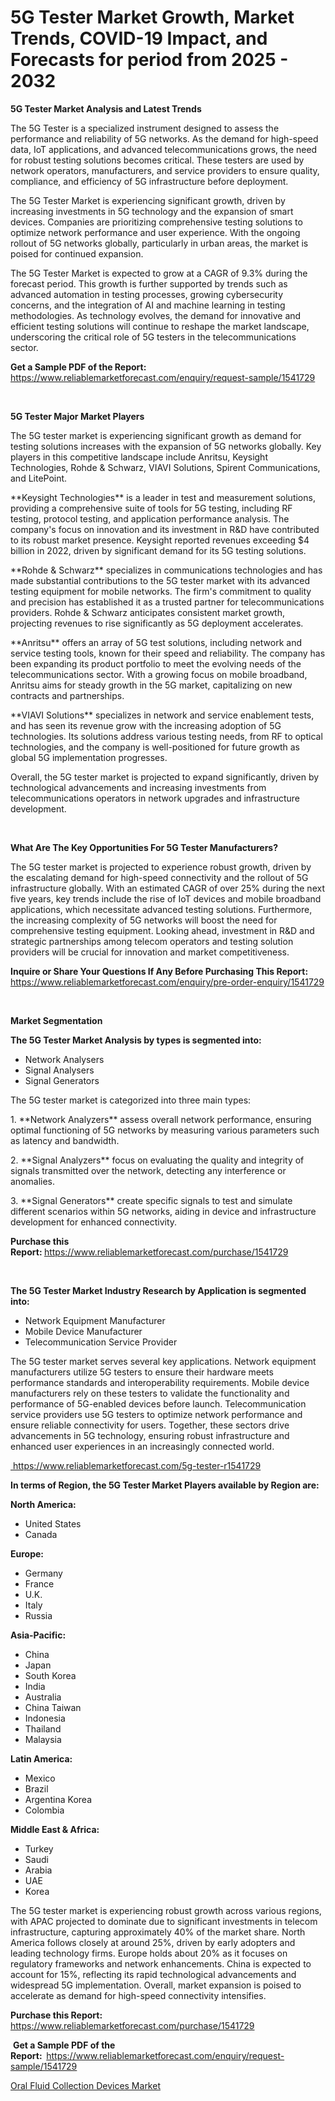 <p><h1>5G Tester Market Growth, Market Trends, COVID-19 Impact, and Forecasts for period from 2025 - 2032</h1></p><p><strong>5G Tester Market Analysis and Latest Trends</strong></p>
<p><p>The 5G Tester is a specialized instrument designed to assess the performance and reliability of 5G networks. As the demand for high-speed data, IoT applications, and advanced telecommunications grows, the need for robust testing solutions becomes critical. These testers are used by network operators, manufacturers, and service providers to ensure quality, compliance, and efficiency of 5G infrastructure before deployment.</p><p>The 5G Tester Market is experiencing significant growth, driven by increasing investments in 5G technology and the expansion of smart devices. Companies are prioritizing comprehensive testing solutions to optimize network performance and user experience. With the ongoing rollout of 5G networks globally, particularly in urban areas, the market is poised for continued expansion.</p><p>The 5G Tester Market is expected to grow at a CAGR of 9.3% during the forecast period. This growth is further supported by trends such as advanced automation in testing processes, growing cybersecurity concerns, and the integration of AI and machine learning in testing methodologies. As technology evolves, the demand for innovative and efficient testing solutions will continue to reshape the market landscape, underscoring the critical role of 5G testers in the telecommunications sector.</p></p>
<p><strong>Get a Sample PDF of the Report:&nbsp;</strong> <a href="https://www.reliablemarketforecast.com/enquiry/request-sample/1541729?utm_campaign=1875&utm_medium=2&utm_source=Github&utm_content=ia&utm_term=17022025&utm_id=5g-tester">https://www.reliablemarketforecast.com/enquiry/request-sample/1541729</a></p>
<p>&nbsp;</p>
<p><strong>5G Tester Major Market Players</strong></p>
<p><p>The 5G tester market is experiencing significant growth as demand for testing solutions increases with the expansion of 5G networks globally. Key players in this competitive landscape include Anritsu, Keysight Technologies, Rohde & Schwarz, VIAVI Solutions, Spirent Communications, and LitePoint.</p><p>**Keysight Technologies** is a leader in test and measurement solutions, providing a comprehensive suite of tools for 5G testing, including RF testing, protocol testing, and application performance analysis. The company's focus on innovation and its investment in R&D have contributed to its robust market presence. Keysight reported revenues exceeding $4 billion in 2022, driven by significant demand for its 5G testing solutions.</p><p>**Rohde & Schwarz** specializes in communications technologies and has made substantial contributions to the 5G tester market with its advanced testing equipment for mobile networks. The firm's commitment to quality and precision has established it as a trusted partner for telecommunications providers. Rohde & Schwarz anticipates consistent market growth, projecting revenues to rise significantly as 5G deployment accelerates.</p><p>**Anritsu** offers an array of 5G test solutions, including network and service testing tools, known for their speed and reliability. The company has been expanding its product portfolio to meet the evolving needs of the telecommunications sector. With a growing focus on mobile broadband, Anritsu aims for steady growth in the 5G market, capitalizing on new contracts and partnerships.</p><p>**VIAVI Solutions** specializes in network and service enablement tests, and has seen its revenue grow with the increasing adoption of 5G technologies. Its solutions address various testing needs, from RF to optical technologies, and the company is well-positioned for future growth as global 5G implementation progresses.</p><p>Overall, the 5G tester market is projected to expand significantly, driven by technological advancements and increasing investments from telecommunications operators in network upgrades and infrastructure development.</p></p>
<p>&nbsp;</p>
<p><strong>What Are The Key Opportunities For 5G Tester Manufacturers?</strong></p>
<p><p>The 5G tester market is projected to experience robust growth, driven by the escalating demand for high-speed connectivity and the rollout of 5G infrastructure globally. With an estimated CAGR of over 25% during the next five years, key trends include the rise of IoT devices and mobile broadband applications, which necessitate advanced testing solutions. Furthermore, the increasing complexity of 5G networks will boost the need for comprehensive testing equipment. Looking ahead, investment in R&D and strategic partnerships among telecom operators and testing solution providers will be crucial for innovation and market competitiveness.</p></p>
<p><strong>Inquire or Share Your Questions If Any Before Purchasing This Report:</strong> <a href="https://www.reliablemarketforecast.com/enquiry/pre-order-enquiry/1541729?utm_campaign=1875&utm_medium=2&utm_source=Github&utm_content=ia&utm_term=17022025&utm_id=5g-tester">https://www.reliablemarketforecast.com/enquiry/pre-order-enquiry/1541729</a></p>
<p>&nbsp;</p>
<p><strong>Market Segmentation</strong></p>
<p><strong>The 5G Tester Market Analysis by types is segmented into:</strong></p>
<p><ul><li>Network Analysers</li><li>Signal Analysers</li><li>Signal Generators</li></ul></p>
<p><p>The 5G tester market is categorized into three main types: </p><p>1. **Network Analyzers** assess overall network performance, ensuring optimal functioning of 5G networks by measuring various parameters such as latency and bandwidth.</p><p>2. **Signal Analyzers** focus on evaluating the quality and integrity of signals transmitted over the network, detecting any interference or anomalies.</p><p>3. **Signal Generators** create specific signals to test and simulate different scenarios within 5G networks, aiding in device and infrastructure development for enhanced connectivity.</p></p>
<p><strong>Purchase this Report:&nbsp;</strong><a href="https://www.reliablemarketforecast.com/purchase/1541729?utm_campaign=1875&utm_medium=2&utm_source=Github&utm_content=ia&utm_term=17022025&utm_id=5g-tester">https://www.reliablemarketforecast.com/purchase/1541729</a></p>
<p>&nbsp;</p>
<p><strong>The 5G Tester Market Industry Research by Application is segmented into:</strong></p>
<p><ul><li>Network Equipment Manufacturer</li><li>Mobile Device Manufacturer</li><li>Telecommunication Service Provider</li></ul></p>
<p><p>The 5G tester market serves several key applications. Network equipment manufacturers utilize 5G testers to ensure their hardware meets performance standards and interoperability requirements. Mobile device manufacturers rely on these testers to validate the functionality and performance of 5G-enabled devices before launch. Telecommunication service providers use 5G testers to optimize network performance and ensure reliable connectivity for users. Together, these sectors drive advancements in 5G technology, ensuring robust infrastructure and enhanced user experiences in an increasingly connected world.</p></p>
<p><a href="https://www.reliablemarketforecast.com/5g-tester-r1541729?utm_campaign=1875&utm_medium=2&utm_source=Github&utm_content=ia&utm_term=17022025&utm_id=5g-tester">&nbsp;https://www.reliablemarketforecast.com/5g-tester-r1541729</a></p>
<p><strong>In terms of Region, the 5G Tester Market Players available by Region are:</strong></p>
<p>
    <p> <strong> North America: </strong>
        <ul>
            <li>United States</li>
            <li>Canada</li>
        </ul>
        </p> 
    <p> <strong> Europe: </strong>
        <ul>
            <li>Germany</li>
            <li>France</li>
            <li>U.K.</li>
            <li>Italy</li>
            <li>Russia</li>
        </ul>
        </p> 
    <p> <strong> Asia-Pacific: </strong>
        <ul>
            <li>China</li>
            <li>Japan</li>
            <li>South Korea</li>
            <li>India</li>
            <li>Australia</li>
            <li>China Taiwan</li>
            <li>Indonesia</li>
            <li>Thailand</li>
            <li>Malaysia</li>
        </ul>
        </p> 
    <p> <strong> Latin America: </strong>
        <ul>
            <li>Mexico</li>
            <li>Brazil</li>
            <li>Argentina Korea</li>
            <li>Colombia</li>
        </ul>
        </p> 
    <p> <strong> Middle East & Africa: </strong>
        <ul>
            <li>Turkey</li>
            <li>Saudi</li>
            <li>Arabia</li>
            <li>UAE</li>
            <li>Korea</li>
        </ul>
    </p>
    </p>
<p><p>The 5G tester market is experiencing robust growth across various regions, with APAC projected to dominate due to significant investments in telecom infrastructure, capturing approximately 40% of the market share. North America follows closely at around 25%, driven by early adopters and leading technology firms. Europe holds about 20% as it focuses on regulatory frameworks and network enhancements. China is expected to account for 15%, reflecting its rapid technological advancements and widespread 5G implementation. Overall, market expansion is poised to accelerate as demand for high-speed connectivity intensifies.</p></p>
<p><strong>Purchase this Report: </strong><a href="https://www.reliablemarketforecast.com/purchase/1541729?utm_campaign=1875&utm_medium=2&utm_source=Github&utm_content=ia&utm_term=17022025&utm_id=5g-tester">https://www.reliablemarketforecast.com/purchase/1541729</a></p>
<p>&nbsp;<strong>Get a Sample PDF of the Report:&nbsp;&nbsp;</strong><a href="https://www.reliablemarketforecast.com/enquiry/request-sample/1541729?utm_campaign=1875&utm_medium=2&utm_source=Github&utm_content=ia&utm_term=17022025&utm_id=5g-tester">https://www.reliablemarketforecast.com/enquiry/request-sample/1541729</a></p>
<p><strong></strong></p>
<p><p><a href="https://github.com/Chiragrp22/Market-Research-Report-List-7/blob/main/oral-fluid-collection-devices-market.md?utm_campaign=1875&utm_medium=2&utm_source=Github&utm_content=ia&utm_term=17022025&utm_id=5g-tester">Oral Fluid Collection Devices Market</a></p></p>